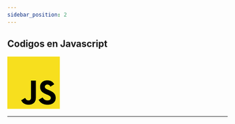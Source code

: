 ```yaml
---
sidebar_position: 2
---
```



 


## Codigos en Javascript

![JavaScript](./img/JS.png)

 

---

                          
 